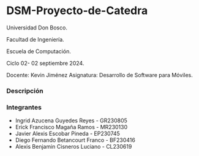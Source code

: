 # DSM-Proyecto-de-Catedra

Universidad Don Bosco.

Facultad de Ingeniería.

Escuela de Computación.

Ciclo 02- 02 septiembre 2024.

Docente: Kevin Jiménez
Asignatura: Desarrollo de Software para Móviles.

<h3>Descripción</h3>


<h3>Integrantes</h3>
<ul>
  <li>Ingrid Azucena Guyedes Reyes - GR230805</li>
  <li>Erick Francisco Magaña Ramos - MR230130</li>
  <li>Javier Alexis Escobar Pineda - EP230745</li>
  <li>Diego Fernando Betancourt Franco - BF230416</li>
  <li>Alexis Benjamin Cisneros Luciano - CL230619</li>
</ul>
